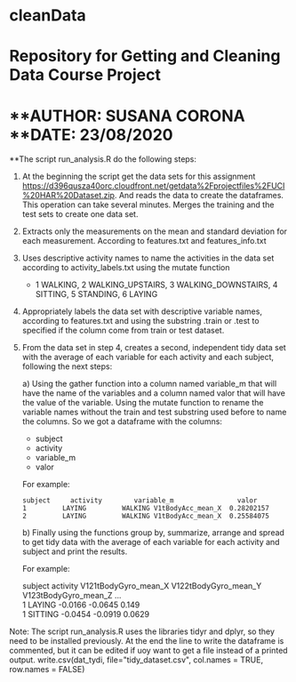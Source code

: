 # cleanData
Repository for  Getting and Cleaning Data Course Project
=================================================================================================
**AUTHOR: SUSANA CORONA
**DATE: 23/08/2020 
=================================================================================================
**The script run_analysis.R do the following steps:

1.	At the beginning the script get the data sets for this assignment 
    https://d396qusza40orc.cloudfront.net/getdata%2Fprojectfiles%2FUCI%20HAR%20Dataset.zip. 
    And reads the data to create the dataframes. This operation can take several minutes.
    Merges the training and the test sets to create one data set.
2.	Extracts only the measurements on the mean and standard deviation for each measurement. According to features.txt and features_info.txt
3.	Uses descriptive activity names to name the activities in the data set according to activity_labels.txt using the mutate function
	- 1 WALKING, 2 WALKING_UPSTAIRS, 3 WALKING_DOWNSTAIRS, 4 SITTING, 5 STANDING, 6 LAYING
4.	Appropriately labels the data set with descriptive variable names, according to features.txt and 
    using the substring .train or .test to specified if the column come from train or test dataset. 
5.	From the data set in step 4, creates a second, independent tidy data set 
    with the average of each variable for each activity and each subject, following the next steps:
	
	a) Using the gather function into a column named variable_m that will have the name of the variables and 
	a column named valor that will have the value of the variable.
	Using the mutate function to rename the variable names without the train and test substring used before to name the columns.
	So we got a dataframe with the columns: 
	- subject
	- activity
	- variable_m
	- valor
	
	For example:
	
	    subject     activity        variable_m                valor
		1         LAYING         WALKING V1tBodyAcc_mean_X  0.28202157
		2         LAYING         WALKING V1tBodyAcc_mean_X  0.25584075
	
	b) Finally using the functions group by, summarize, arrange and spread to get tidy data 
	   with the average of each variable for each activity and subject and print the results. 
	   
	For example:
	
	subject   activity	V121tBodyGyro_mean_X	V122tBodyGyro_mean_Y	V123tBodyGyro_mean_Z ...
	<int>	<chr>      	<dbl>            	<dbl>            	<dbl>            
		1 LAYING            -0.0166          	-0.0645           	0.149            
		1 SITTING           -0.0454          	-0.0919           	0.0629


Note: 
The script run_analysis.R uses the libraries tidyr and dplyr, so they need to be installed previously.
At the end the line to write the dataframe is commented, but it can be edited if uoy want to get a file instead of a printed output.
write.csv(dat_tydi, file="tidy_dataset.csv", col.names = TRUE, row.names = FALSE)

